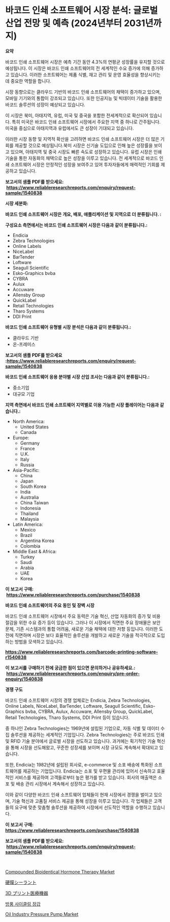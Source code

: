 <p><h1>바코드 인쇄 소프트웨어 시장 분석: 글로벌 산업 전망 및 예측 (2024년부터 2031년까지)</h1></p><p><strong>요약</strong></p>
<p><p>바코드 인쇄 소프트웨어 시장은 예측 기간 동안 4.3%의 연평균 성장률을 유지할 것으로 예상됩니다. 이 시장은 바코드 인쇄 소프트웨어의 전 세계적인 수요 증가에 의해 증가하고 있습니다. 이러한 소프트웨어는 제품 식별, 재고 관리 및 운영 효율성을 향상시키는 데 중요한 역할을 합니다.</p><p>시장 동향으로는 클라우드 기반의 바코드 인쇄 소프트웨어의 채택이 증가하고 있으며, 모바일 기기와의 통합이 강조되고 있습니다. 또한 인공지능 및 빅데이터 기술을 활용한 바코드 솔루션의 성장이 예상되고 있습니다.</p><p>이 시장은 북미, 아태지역, 유럽, 미국 및 중국을 포함한 전세계적으로 확산되어 있습니다. 특히 미국은 바코드 인쇄 소프트웨어 시장에서 주요한 지역 중 하나로 간주됩니다. 미국을 중심으로 아태지역과 유럽에서도 큰 성장이 기대되고 있습니다.</p><p>이러한 시장 동향 및 지역적 확산을 고려하면 바코드 인쇄 소프트웨어 시장은 더 많은 기회를 제공할 것으로 예상됩니다.북미 시장은 신기술 도입으로 인해 높은 성장률을 보이고 있으며, 아태지역 및 중국 시장도 빠른 속도로 성장하고 있습니다. 유럽 시장은 인쇄 기술을 통한 자동화의 채택으로 높은 성장을 이루고 있습니다. 전 세계적으로 바코드 인쇄 소프트웨어 시장은 안정적인 성장을 보여주고 있어 투자자들에게 매력적인 기회를 제공하고 있습니다.</p></p>
<p><strong>보고서의 샘플 PDF를 받으세요: &nbsp;<a href="https://www.reliableresearchreports.com/enquiry/request-sample/1540838">https://www.reliableresearchreports.com/enquiry/request-sample/1540838</a></strong></p>
<p><strong>시장 세분화:</strong></p>
<p><strong> 바코드 인쇄 소프트웨어 시장은 개요, 배포, 애플리케이션 및 지역으로 더 분류됩니다. :</strong></p>
<p><strong>구성요소 측면에서는 바코드 인쇄 소프트웨어 시장은 다음과 같이 분류됩니다.:</strong></p>
<p><ul><li>Endicia</li><li>Zebra Technologies</li><li>Online Labels</li><li>NiceLabel</li><li>BarTender</li><li>Loftware</li><li>Seagull Scientific</li><li>Esko-Graphics bvba</li><li>CYBRA</li><li>Aulux</li><li>Accuware</li><li>Allensby Group</li><li>QuickLabel</li><li>Retail Technologies</li><li>Tharo Systems</li><li>DDI Print</li></ul></p>
<p><strong> 바코드 인쇄 소프트웨어 유형별 시장 분석은 다음과 같이 분류됩니다.:</strong></p>
<p><ul><li>클라우드 기반</li><li>온-프레미스</li></ul></p>
<p><strong>보고서의 샘플 PDF를 받으세요 :<a href="https://www.reliableresearchreports.com/enquiry/request-sample/1540838">https://www.reliableresearchreports.com/enquiry/request-sample/1540838</a></strong></p>
<p><strong> 바코드 인쇄 소프트웨어 응용 분야별 시장 산업 조사는 다음과 같이 분류됩니다.:</strong></p>
<p><ul><li>중소기업</li><li>대규모 기업</li></ul></p>
<p><strong>지역 측면에서 바코드 인쇄 소프트웨어 지역별로 이용 가능한 시장 플레이어는 다음과 같습니다.:</strong></p>
<p><ul>
    <li>
        North America:
        <ul>
            <li>United States</li>
            <li>Canada</li>
        </ul>
    </li>
    <li>
        Europe:
        <ul>
            <li>Germany</li>
            <li>France</li>
            <li>U.K.</li>
            <li>Italy</li>
            <li>Russia</li>
        </ul>
    </li>
    <li>
        Asia-Pacific:
        <ul>
            <li>China</li>
            <li>Japan</li>
            <li>South Korea</li>
            <li>India</li>
            <li>Australia</li>
            <li>China Taiwan</li>
            <li>Indonesia</li>
            <li>Thailand</li>
            <li>Malaysia</li>
        </ul>
    </li>
    <li>
        Latin America:
        <ul>
            <li>Mexico</li>
            <li>Brazil</li>
            <li>Argentina Korea</li>
            <li>Colombia</li>
        </ul>
    </li>
    <li>
        Middle East & Africa:
        <ul>
            <li>Turkey</li>
            <li>Saudi</li>
            <li>Arabia</li>
            <li>UAE</li>
            <li>Korea</li>
        </ul>
    </li>
    </ul></p>
<p><strong>이 보고서 구매: &nbsp;<a href="https://www.reliableresearchreports.com/purchase/1540838">https://www.reliableresearchreports.com/purchase/1540838</a></strong></p>
<p><strong>바코드 인쇄 소프트웨어의 주요 동인 및 장벽 시장</strong></p>
<p><p>바코드 인쇄 소프트웨어 시장에서 주요 동력은 기술 혁신, 산업 자동화의 증가 및 비용 절감을 위한 수요 증가 등이 있습니다. 그러나 이 시장에서 직면한 주요 장애물은 보안 문제, 기존 시스템과의 통합 어려움, 새로운 기술 채택에 대한 저항 등입니다. 이러한 도전에 직면하며 시장은 보다 효율적인 솔루션을 개발하고 새로운 기술을 적극적으로 도입하는 방법을 모색하고 있습니다.</p></p>
<p><strong><a href="https://www.reliableresearchreports.com/barcode-printing-software-r1540838">https://www.reliableresearchreports.com/barcode-printing-software-r1540838</a></strong></p>
<p><strong>이 보고서를 구매하기 전에 궁금한 점이 있으면 문의하거나 공유하세요.: &nbsp;<a href="https://www.reliableresearchreports.com/enquiry/pre-order-enquiry/1540838">https://www.reliableresearchreports.com/enquiry/pre-order-enquiry/1540838</a></strong></p>
<p><strong>경쟁 구도</strong></p>
<p><p>바코드 인쇄 소프트웨어 시장의 경쟁 업체로는 Endicia, Zebra Technologies, Online Labels, NiceLabel, BarTender, Loftware, Seagull Scientific, Esko-Graphics bvba, CYBRA, Aulux, Accuware, Allensby Group, QuickLabel, Retail Technologies, Tharo Systems, DDI Print 등이 있습니다.</p><p>중 하나인 Zebra Technologies는 1969년에 설립된 기업으로, 자동 식별 및 데이터 수집 솔루션을 제공하는 세계적인 기업입니다. Zebra Technologies는 주로 바코드 인쇄 및 RFID 기술 분야에서 글로벌 시장을 선도하고 있습니다. 과거에는 획기적인 기술 혁신을 통해 시장을 선도해왔고, 꾸준한 성장세를 보이며 시장 규모도 계속해서 확대되고 있습니다.</p><p>또한, Endicia는 1982년에 설립된 회사로, e-commerce 및 소포 배송에 특화된 소프트웨어를 제공하는 기업입니다. Endicia는 소포 및 우편물 관리에 있어서 신속하고 효율적인 서비스를 제공하여 고객들로부터 높은 평가를 받고 있습니다. 회사의 매출액은 소포 및 배송 관리 시장에서 계속해서 성장하고 있습니다.</p><p>이와 같이 다양한 바코드 인쇄 소프트웨어 업체들이 현재 시장에서 경쟁을 벌이고 있으며, 기술 혁신과 고품질 서비스 제공을 통해 성장을 이루고 있습니다. 각 업체들은 고객들의 요구에 맞춘 맞춤형 솔루션을 제공하여 시장에서 선도적인 역할을 수행하고 있습니다.</p></p>
<p><strong>이 보고서 구매: &nbsp; <a href="https://www.reliableresearchreports.com/purchase/1540838">https://www.reliableresearchreports.com/purchase/1540838</a></strong></p>
<p><strong>보고서의 샘플 PDF를 받으세요: &nbsp;<a href="https://www.reliableresearchreports.com/enquiry/request-sample/1540838">https://www.reliableresearchreports.com/enquiry/request-sample/1540838</a></strong><strong></strong></p>
<p>&nbsp;</p>
<p><p><a href="https://github.com/luckyshygirl/Market-Research-Report-List-4/blob/main/compounded-bioidentical-hormone-therapy-market.md">Compounded Bioidentical Hormone Therapy Market</a></p><p><a href="https://github.com/roulaayoub-saad/Market-Research-Report-List-1/blob/main/871295958693.md">硬膜シーラント</a></p><p><a href="https://github.com/schmahlson/Market-Research-Report-List-1/blob/main/212869158694.md">3D プリント医療機器</a></p><p><a href="https://github.com/rcabello548/Market-Research-Report-List-1/blob/main/630494756326.md">방풍 사이클링 장갑</a></p><p><a href="https://issuu.com/reportprime-2/docs/oil-industry-pressure-pump-market-size-2030.pptx">Oil Industry Pressure Pump Market</a></p></p>